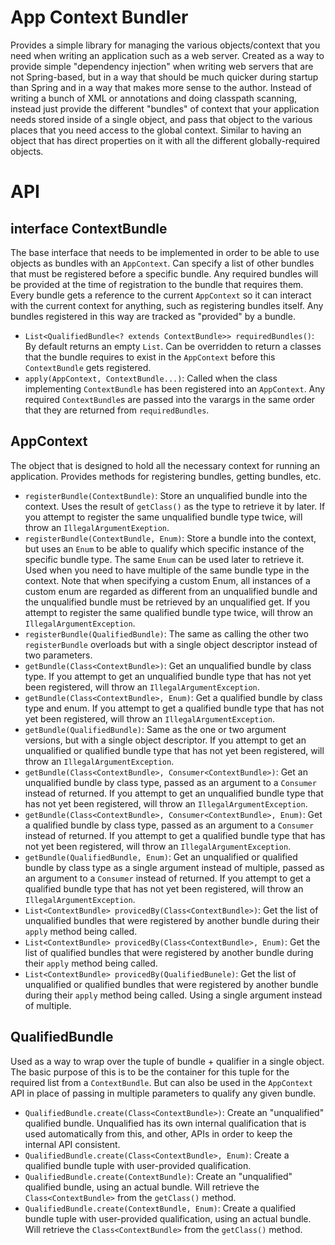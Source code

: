 App Context Bundler
===================

Provides a simple library for managing the various objects/context that you need when writing an application such as a web server.
Created as a way to provide simple "dependency injection" when writing web servers that are not Spring-based, but in a way that
should be much quicker during startup than Spring and in a way that makes more sense to the author. Instead of writing a bunch of
XML or annotations and doing classpath scanning, instead just provide the different "bundles" of context that your application
needs stored inside of a single object, and pass that object to the various places that you need access to the global context.
Similar to having an object that has direct properties on it with all the different globally-required objects.

API
===

## interface ContextBundle

The base interface that needs to be implemented in order to be able to use objects as bundles with an `AppContext`. Can specify a list
of other bundles that must be registered before a specific bundle. Any required bundles will be provided at the time of registration to
the bundle that requires them. Every bundle gets a reference to the current `AppContext` so it can interact with the current context for
anything, such as registering bundles itself. Any bundles registered in this way are tracked as "provided" by a bundle.

* `List<QualifiedBundle<? extends ContextBundle>> requiredBundles()`: By default returns an empty `List`. Can be overridden to return a classes
that the bundle requires to exist in the `AppContext` before this `ContextBundle` gets registered.
* `apply(AppContext, ContextBundle...)`: Called when the class implementing `ContextBundle` has been registered into an `AppContext`.
Any required `ContextBundle`s are passed into the varargs in the same order that they are returned from `requiredBundles`.

## AppContext

The object that is designed to hold all the necessary context for running an application. Provides methods for registering bundles, getting bundles,
etc.

* `registerBundle(ContextBundle)`: Store an unqualified bundle into the context. Uses the result of `getClass()` as the type to retrieve it by later.
If you attempt to register the same unqualified bundle type twice, will throw an `IllegalArgumentExeption`.
* `registerBundle(ContextBundle, Enum)`: Store a bundle into the context, but uses an `Enum` to be able to qualify which specific instance
of the specific bundle type. The same `Enum` can be used later to retrieve it. Used when you need to have multiple of the same bundle type
in the context. Note that when specifying a custom Enum, all instances of a custom enum are regarded as different from an unqualified
bundle and the unqualified bundle must be retrieved by an unqualified get. If you attempt to register the same qualified bundle type twice,
will throw an `IllegalArgumentException`.
* `registerBundle(QualifiedBundle)`: The same as calling the other two `registerBundle` overloads but with a single object descriptor
instead of two parameters.
* `getBundle(Class<ContextBundle>)`: Get an unqualified bundle by class type. If you attempt to get an unqualified bundle type that has not
yet been registered, will throw an `IllegalArgumentException`.
* `getBundle(Class<ContextBundle>, Enum)`: Get a qualified bundle by class type and enum. If you attempt to get a qualified bundle type that
has not yet been registered, will throw an `IllegalArgumentException`.
* `getBundle(QualifiedBundle)`: Same as the one or two argument versions, but with a single object descriptor. If you attempt to get an unqualified
or qualified bundle type that has not yet been registered, will throw an `IllegalArgumentException`.
* `getBundle(Class<ContextBundle>, Consumer<ContextBundle>)`: Get an unqualified bundle by class type, passed as an argument to a `Consumer` instead
of returned. If you attempt to get an unqualified bundle type that has not
yet been registered, will throw an `IllegalArgumentException`.
* `getBundle(Class<ContextBundle>, Consumer<ContextBundle>, Enum)`: Get a qualified bundle by class type, passed as an argument to a `Consumer` instead
of returned. If you attempt to get a qualified bundle type that has not
yet been registered, will throw an `IllegalArgumentException`.
* `getBundle(QualifiedBundle, Enum)`: Get an unqualified or qualified bundle by class type as a single argument instead of multiple,
passed as an argument to a `Consumer` instead of returned. If you attempt to get a qualified bundle type that has not
yet been registered, will throw an `IllegalArgumentException`.
* `List<ContextBundle> provicedBy(Class<ContextBundle>)`: Get the list of unqualified bundles that were registered by another bundle during their `apply` method being called.
* `List<ContextBundle> provicedBy(Class<ContextBundle>, Enum)`: Get the list of qualified bundles that were registered by another bundle during their `apply` method being called.
* `List<ContextBundle> provicedBy(QualifiedBunele)`: Get the list of unqualified or qualified bundles that were registered by another bundle during their `apply` method being called.
Using a single argument instead of multiple.

## QualifiedBundle

Used as a way to wrap over the tuple of bundle + qualifier in a single object. The basic purpose of this is to be the container for this tuple
for the required list from a `ContextBundle`. But can also be used in the `AppContext` API in place of passing in multiple parameters to qualify
any given bundle.

* `QualifiedBundle.create(Class<ContextBundle>)`: Create an "unqualified" qualified bundle. Unqualified has its own internal qualification that is
used automatically from this, and other, APIs in order to keep the internal API consistent.
* `QualifiedBundle.create(Class<ContextBundle>, Enum)`: Create a qualified bundle tuple with user-provided qualification.
* `QualifiedBundle.create(ContextBundle)`: Create an "unqualified" qualified bundle, using an actual bundle. Will retrieve the `Class<ContextBundle>` from the
`getClass()` method.
* `QualifiedBundle.create(ContextBundle, Enum)`: Create a qualified bundle tuple with user-provided qualification, using an actual bundle.
Will retrieve the `Class<ContextBundle>` from the `getClass()` method.
